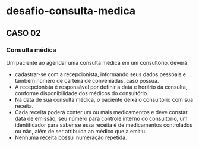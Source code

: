 # desafio-consulta-medica

## CASO 02
### Consulta médica

Um paciente ao agendar uma consulta médica em um consultório, deverá:

- cadastrar-se com a recepcionista, informando seus dados pessoais e também número de carteira de conveniadas, caso possua.
- A recepcionista é responsável por definir a data e horário da consulta, conforme disponibilidade dos médicos do consultório.
- Na data de sua consulta médica, o paciente deixa o consultório com sua receita.
- Cada receita poderá conter um ou mais medicamentos e deve constar data de emissão, seu número para controle interno do consultório, um identificador para saber se essa receita é de medicamentos controlados ou não, além de ser atribuída ao médico que a emitiu.
- Nenhuma receita possui numeração repetida.
